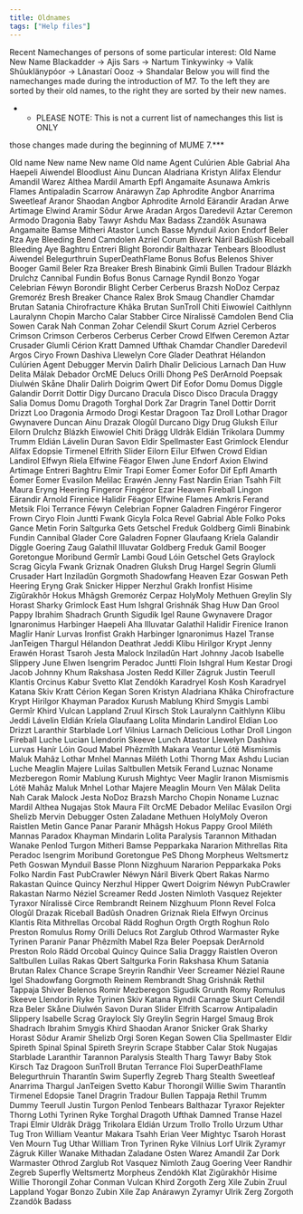 ```yaml
---
title: Oldnames
tags: ["Help files"]
---
```

Recent Namechanges of persons of some particular interest: Old Name New
Name Blackadder -\> Ajis Sars -\> Nartum Tinkywinky -\> Valik
Shûuklänypóor -\> Lânastarí Oooz -\> Shandalar Below you will find the
namechanges made during the introduction of M7. To the left they are
sorted by their old names, to the right they are sorted by their new
names.

- - PLEASE NOTE: This is not a current list of namechanges this list is
    ONLY

those changes made during the beginning of MUME 7.\*\*\*

Old name New name New name Old name Agent Culúrien Able Gabrial Aha
Haepeli Aiwendel Bloodlust Ainu Duncan Aladriana Kristyn Alifax Elendur
Amandil Warez Althea Mardil Amarth Epfl Angamaite Asunawa Amkris Flames
Antipaladin Scarrow Anárawyn Zap Aphrodite Angbor Anarrima Sweetleaf
Aranor Shaodan Angbor Aphrodite Arnold Eärandir Aradan Arwe Artimage
Elwind Aramir Sõdur Arwe Aradan Argos Daredevil Aztar Ceremon Armodo
Dragonia Baby Tawyr Ashdu Max Badass Zzandôk Asunawa Angamaite Bamse
Mitheri Atastor Lunch Basse Mynduil Axion Endorf Beler Rza Aye Bleeding
Bend Camdolen Azriel Corum Biverk Náril Badûsh Riceball Bleeding Aye
Baghtru Entreri Blight Borondir Balthazar Tenbears Bloodlust Aiwendel
Belegurthruin SuperDeathFlame Bonus Bofus Belenos Shiver Booger Gamil
Beler Rza Breaker Bresh Binabink Gimli Bullen Tradour Blázkh Drulchz
Cannibal Fundin Bofus Bonus Carnage Ryndil Bonzo Yogar Celebrian Féwyn
Borondir Blight Cerber Cerberus Brazsh NoDoz Cerpaz Gremoréz Bresh
Breaker Chance Ralex Brok Smaug Chandler Chamdar Brutan Satania
Chirofracture Khâka Brutan SunTroll Chiti Eiwowíel Caithlynn Lauralynn
Chopin Marcho Calar Stabber Circe Níralissë Camdolen Bend Clia Sowen
Carak Nah Conman Zohar Celendil Skurt Corum Azriel Cerberos Crimson
Crimson Cerberos Cerberus Cerber Crowd Elfwen Ceremon Aztar Crusader
Glumli Cérion Kratt Damned Ufthak Chamdar Chandler Daredevil Argos Ciryo
Frown Dashiva Llewelyn Core Glader Deathrat Hélandon Culúrien Agent
Debugger Mervin Dalirh Dhalir Delicious Larnach Dan Huw Delita Mâlak
Debador OrcME Delucs Orilli Dhong PeS DerArnold Poepsak Diulwén Skåne
Dhalir Dalirh Doigrim Qwert Dif Eofor Domu Domus Diggle Galandir Dorrit
Dottir Digy Durcano Dracula Disco Disco Dracula Draggy Salia Domus Domu
Dragoth Torghal Dork Zar Dragrin Tanel Dottir Dorrit Drizzt Loo Dragonia
Armodo Drogi Kestar Dragoon Taz Droll Lothar Dragor Gwynavere Duncan
Ainu Drazak Ologûl Durcano Digy Drug Gluksh Eïlur Eilorn Drulchz Blázkh
Eiwowíel Chiti Drägg Uldrâk Eldián Trikolara Dummy Trumm Eldián Lávelin
Duran Savon Eldir Spellmaster East Grimlock Elendur Alifax Edopsie
Tirmenel Elfrith Slider Eilorn Eïlur Elfwen Crowd Eldian Landirol Elfwyn
Riela Elfwine Fëagor Elwen June Endorf Axion Elwind Artimage Entreri
Baghtru Elmir Trapi Eomer Èomer Eofor Dif Epfl Amarth Èomer Eomer
Evasilon Melilac Erawén Jenny Fast Nardin Erian Tsahh Filt Maura Eryng
Heering Fingeror Fingéror Ezar Heaven Fireball Lingon Eärandir Arnold
Firenice Halidir Fëagor Elfwine Flames Amkris Ferand Metsik Floi
Terrance Féwyn Celebrian Fopner Galadren Fingéror Fingeror Frown Ciryo
Floin Juntti Fwank Gicyla Folca Revel Gabrial Able Folko Poks Gance
Metin Forin Saltgurka Gets Getschel Freduk Goldberg Gimli Binabink
Fundin Cannibal Glader Core Galadren Fopner Glaufaang Kríela Galandir
Diggle Goering Zaug Galathil Illuvatar Goldberg Freduk Gamil Booger
Goretongue Moribund Germîr Lambi Goud Lóin Getschel Gets Graylock Scrag
Gicyla Fwank Griznak Onadren Gluksh Drug Hargel Segrin Glumli Crusader
Hart Inziladûn Gorgmoth Shadowfang Heaven Ezar Goswan Peth Heering Eryng
Grak Snicker Hipper Nerzhul Grakh Ironfist Hisime Zigûrakhôr Hokus
Mhâgsh Gremoréz Cerpaz HolyMoly Methuen Greylin Sly Horast Sharky
Grimlock East Hum Ishgral Grishnák Shag Huw Dan Grool Pappy Ibrahim
Shadrach Grunth Sigudik Igel Raune Gwynavere Dragor Ignaronimus
Harbinger Haepeli Aha Illuvatar Galathil Halidir Firenice Iranon Maglir
Hanír Lurvas Ironfist Grakh Harbinger Ignaronimus Hazel Transe JanTeigen
Thargul Hélandon Deathrat Jeddi Klibu Hirilgor Krypt Jenny Erawén Horast
Tsaroh Jesta Malock Inziladûn Hart Johnny Jacob Isabelle Slippery June
Elwen Isengrim Peradoc Juntti Floin Ishgral Hum Kestar Drogi Jacob
Johnny Khum Rakshasa Josten Redd Killer Zágruk Justin Teerull Klantis
Orcinus Kabur Svetto Klat Zendókh Karadryel Kosh Kosh Karadryel Katana
Skiv Kratt Cérion Kegan Soren Kristyn Aladriana Khâka Chirofracture
Krypt Hirilgor Khayman Paradox Kurush Mablung Khird Smygis Lambi Germîr
Khird Vulcan Lappland Zruul Kirsch Stok Lauralynn Caithlynn Klibu Jeddi
Lávelin Eldián Kríela Glaufaang Lolita Mindarin Landirol Eldian Loo
Drizzt Laranthir Starblade Lorf Vilnius Larnach Delicious Lothar Droll
Lingon Fireball Luche Lucian Llendorin Skeeve Lunch Atastor Llewelyn
Dashiva Lurvas Hanír Lóin Goud Mabel Phêzmîth Makara Veantur Lótë
Mismismis Maluk Mahâz Lothar Mnhel Mannas Miléth Lothi Thorng Max Ashdu
Lucian Luche Meaglin Majere Luilas Saltbullen Metsik Ferand Luznac
Noname Mezberegon Romir Mablung Kurush Mightyc Veer Maglir Iranon
Mismismis Lótë Mahâz Maluk Mnhel Lothar Majere Meaglin Mourn Ven Mâlak
Delita Nah Carak Malock Jesta NoDoz Brazsh Marcho Chopin Noname Luznac
Mardil Althea Nugajas Stok Maura Filt OrcME Debador Melilac Evasilon
Orgi Shelizb Mervin Debugger Osten Zaladane Methuen HolyMoly Overon
Raistlen Metin Gance Panar Paranir Mhâgsh Hokus Pappy Grool Miléth
Mannas Paradox Khayman Mindarin Lolita Paralysis Tarannon Mithadan
Wanake Penlod Turgon Mitheri Bamse Pepparkaka Nararion Mithrellas Rita
Peradoc Isengrim Moribund Goretongue PeS Dhong Morpheus Weltsmertz Peth
Goswan Mynduil Basse Plonn Nizghuum Nararion Pepparkaka Poks Folko
Nardin Fast PubCrawler Néwyn Náril Biverk Qbert Rakas Narmo Rakastan
Quince Quincy Nerzhul Hipper Qwert Doigrim Néwyn PubCrawler Rakastan
Narmo Néziel Screamer Redd Josten Nimloth Vasquez Rejekter Tyraxor
Níralissë Circe Rembrandt Reinem Nizghuum Plonn Revel Folca Ologûl
Drazak Riceball Badûsh Onadren Griznak Riela Elfwyn Orcinus Klantis Rita
Mithrellas Orcobal Rädd Roghun Orgth Orgth Roghun Rolo Preston Romulus
Romy Orilli Delucs Rot Zarglub Othrod Warmaster Ryke Tyrinen Paranir
Panar Phêzmîth Mabel Rza Beler Poepsak DerArnold Preston Rolo Rädd
Orcobal Quincy Quince Salia Draggy Raistlen Overon Saltbullen Luilas
Rakas Qbert Saltgurka Forin Rakshasa Khum Satania Brutan Ralex Chance
Scrape Sreyrin Randhir Veer Screamer Néziel Raune Igel Shadowfang
Gorgmoth Reinem Rembrandt Shag Grishnák Rethil Tappaja Shiver Belenos
Romir Mezberegon Sigudik Grunth Romy Romulus Skeeve Llendorin Ryke
Tyrinen Skiv Katana Ryndil Carnage Skurt Celendil Rza Beler Skåne
Diulwén Savon Duran Slider Elfrith Scarrow Antipaladin Slippery Isabelle
Scrag Graylock Sly Greylin Segrin Hargel Smaug Brok Shadrach Ibrahim
Smygis Khird Shaodan Aranor Snicker Grak Sharky Horast Sõdur Aramir
Shelizb Orgi Soren Kegan Sowen Clia Spellmaster Eldir Spireth Spinal
Spinal Spireth Sreyrin Scrape Stabber Calar Stok Nugajas Starblade
Laranthir Tarannon Paralysis Stealth Tharg Tawyr Baby Stok Kirsch Taz
Dragoon SunTroll Brutan Terrance Floi SuperDeathFlame Belegurthruin
Tharantîn Swim Superfly Zegreb Tharg Stealth Sweetleaf Anarrima Thargul
JanTeigen Svetto Kabur Thorongil Willie Swim Tharantîn Tirmenel Edopsie
Tanel Dragrin Tradour Bullen Tappaja Rethil Trumm Dummy Teerull Justin
Turgon Penlod Tenbears Balthazar Tyraxor Rejekter Thorng Lothi Tyrinen
Ryke Torghal Dragoth Ufthak Damned Transe Hazel Trapi Elmir Uldrâk Drägg
Trikolara Eldián Urzum Trollo Trollo Urzum Uthar Tug Tron William
Veantur Makara Tsahh Erian Veer Mightyc Tsaroh Horast Ven Mourn Tug
Uthar William Tron Tyrinen Ryke Vilnius Lorf Ulrik Zyramyr Zágruk Killer
Wanake Mithadan Zaladane Osten Warez Amandil Zar Dork Warmaster Othrod
Zarglub Rot Vasquez Nimloth Zaug Goering Veer Randhir Zegreb Superfly
Weltsmertz Morpheus Zendókh Klat Zigûrakhôr Hisime Willie Thorongil
Zohar Conman Vulcan Khird Zorgoth Zerg Xile Zubin Zruul Lappland Yogar
Bonzo Zubin Xile Zap Anárawyn Zyramyr Ulrik Zerg Zorgoth Zzandôk Badass
